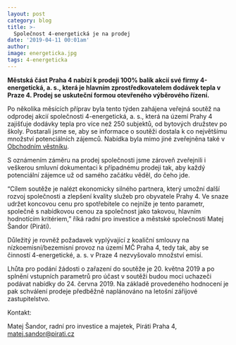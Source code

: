 ```yaml
---
layout: post
category: blog
title: >-  
  Společnost 4-energetická je na prodej
date: '2019-04-11 00:01am'
author: 
image: energeticka.jpg
tags: 4-energeticka
---
```


<b>Městská část Praha 4 nabízí k prodeji 100% balík akcií své firmy 4-energetická, a. s., která je hlavním zprostředkovatelem dodávek tepla v Praze 4. Prodej se uskuteční formou otevřeného výběrového řízení.</b>

Po několika měsících příprav byla tento týden zahájena veřejná soutěž na odprodej akcií společnosti 4-energetická, a. s., která na území Prahy 4 zajišťuje dodávky tepla pro více než 250 subjektů, od bytových družstev po školy. Postarali jsme se, aby se informace o soutěži dostala k co největšímu množství potenciálních zájemců. Nabídka byla mimo jiné zveřejněna také v [Obchodním věstníku](http://tinyurl.com/obchodni-vestnik).
 
S oznámením záměru na prodej společnosti jsme zároveň zveřejnili i veškerou smluvní dokumentaci k případnému prodeji tak, aby každý potenciální zájemce už od samého začátku věděl, do čeho jde.
 
“Cílem soutěže je nalézt ekonomicky silného partnera, který umožní další rozvoj společnosti a zlepšení kvality služeb pro obyvatele Prahy 4. Ve snaze udržet koncovou cenu pro spotřebitele co nejníže je tento parametr, společně s nabídkovou cenou za společnost jako takovou, hlavním hodnotícím kritériem,” říká radní pro investice a městské společnosti Matej Šandor (Piráti).
 
Důležitý je rovněž požadavek vyplývající z koaliční smlouvy na nízkoemisní/bezemisní provoz na území MČ Praha 4, tedy tak, aby se činností 4-energetické, a. s. v Praze 4 nezvyšovalo množství emisí.
 
Lhůta pro podání žádosti o zařazení do soutěže je 20. května 2019 a po splnění vstupních parametrů pro účast v soutěži budou moci uchazeči podávat nabídky do 24. června 2019. Na základě provedeného hodnocení je pak schválení prodeje předběžně naplánováno na letošní zářijové zastupitelstvo.

Kontakt: 

Matej Šandor, radní pro investice a majetek, Piráti Praha 4, matej.sandor@pirati.cz
